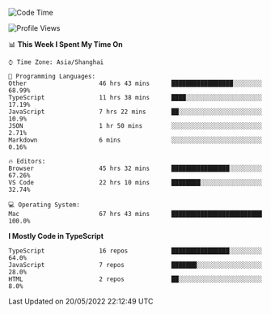 <!--START_SECTION:waka-->
![Code Time](http://img.shields.io/badge/Code%20Time-0%20secs-blue)

![Profile Views](http://img.shields.io/badge/Profile%20Views-0-blue)

📊 **This Week I Spent My Time On** 

```text
⌚︎ Time Zone: Asia/Shanghai

💬 Programming Languages: 
Other                    46 hrs 43 mins      █████████████████░░░░░░░░   68.99% 
TypeScript               11 hrs 38 mins      ████░░░░░░░░░░░░░░░░░░░░░   17.19% 
JavaScript               7 hrs 22 mins       ██░░░░░░░░░░░░░░░░░░░░░░░   10.9% 
JSON                     1 hr 50 mins        ░░░░░░░░░░░░░░░░░░░░░░░░░   2.71% 
Markdown                 6 mins              ░░░░░░░░░░░░░░░░░░░░░░░░░   0.16%

🔥 Editors: 
Browser                  45 hrs 32 mins      ████████████████░░░░░░░░░   67.26% 
VS Code                  22 hrs 10 mins      ████████░░░░░░░░░░░░░░░░░   32.74%

💻 Operating System: 
Mac                      67 hrs 43 mins      █████████████████████████   100.0%

```

**I Mostly Code in TypeScript** 

```text
TypeScript               16 repos            ████████████████░░░░░░░░░   64.0% 
JavaScript               7 repos             ███████░░░░░░░░░░░░░░░░░░   28.0% 
HTML                     2 repos             ██░░░░░░░░░░░░░░░░░░░░░░░   8.0%

```



 Last Updated on 20/05/2022 22:12:49 UTC
<!--END_SECTION:waka-->
